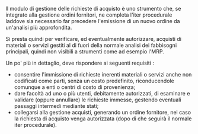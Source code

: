 Il modulo di gestione delle richieste di acquisto è uno strumento che, se integrato alla gestione ordini fornitori, ne completa l'iter procedurale laddove sia necessario far precedere l'emissione di un nuovo ordine da un'analisi più approfondita.

Si presta quindi per verificare, ed eventualmente autorizzare, acquisti di materiali o servizi gestiti al di fuori della normale analisi dei fabbisogni principali, quindi non visibili a strumenti come
ad esempio l'MRP.

Un po' più in dettaglio, deve rispondere ai seguenti requisiti : 

- consentire l'immissione di richieste inerenti materiali o servizi anche non codificati come parti, senza un costo predefinito, riconducendole comunque a enti o centri di costo di provenienza;
- dare facoltà ad uno o più utenti, debitamente autorizzati, di esaminare e validare (oppure annullare) le richieste immesse, gestendo eventuali passaggi intermedi mediante stati;
- collegarsi alla gestione acquisti, generando un ordine fornitore, nel caso la richiesta di acquisto venga autorizzata (dopo di che seguirà il normale iter procedurale).

